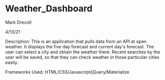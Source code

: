 # Weather_Dashboard

Mark Drecoll

4/13/21

Description: This is an application that pulls data from an API at open weather. It displays the five day forecast and current day's forecast. The user can select a city and obtain the weather there. Recent searches by the user will be saved, so that they can check weather in those particular cities easily.

Frameworks Used: HTML/CSS/Javascript/jQuery/Materialize